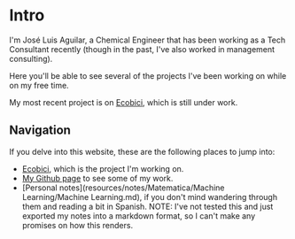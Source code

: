 # Intro

I'm José Luis Aguilar, a Chemical Engineer that has been working as a Tech Consultant recently (though in the past, I've also worked in management consulting).

Here you'll be able to see several of the projects I've been working on while on my free time. 

My most recent project is on [Ecobici](project-ecobike/intro.md), which is still under work.

## Navigation

If you delve into this website, these are the following places to jump into:  
  
- [Ecobici](project-ecobike/intro.md), which is the project I'm working on.
- [My Github page](https://github.com/JLAC11) to see some of my work.
- [Personal notes](resources/notes/Matematica/Machine Learning/Machine Learning.md), if you don't mind wandering through them and reading a bit in Spanish. NOTE: I've not tested this and just exported my notes into a markdown format, so I can't make any promises on how this renders.
